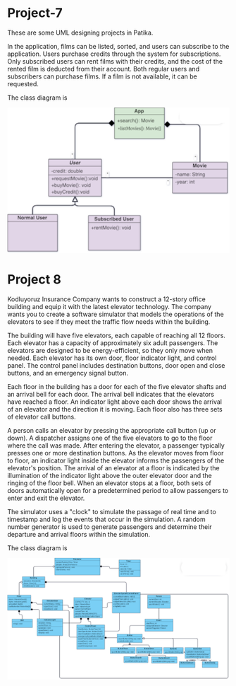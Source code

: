 # Project-7
These are some UML designing projects in Patika.


In the application, films can be listed, sorted, and users can subscribe to the application.
Users purchase credits through the system for subscriptions.
Only subscribed users can rent films with their credits, and the cost of the rented film is deducted from their account.
Both regular users and subscribers can purchase films.
If a film is not available, it can be requested.

The class diagram is

![First diagram](https://github.com/simay-uygur/Project-7-8/blob/main/imageForProject7.png)


# Project 8

Kodluyoruz Insurance Company wants to construct a 12-story office building and equip it with the latest elevator technology. The company wants you to create a software simulator that models the operations of the elevators to see if they meet the traffic flow needs within the building.

The building will have five elevators, each capable of reaching all 12 floors. Each elevator has a capacity of approximately six adult passengers. The elevators are designed to be energy-efficient, so they only move when needed. Each elevator has its own door, floor indicator light, and control panel. The control panel includes destination buttons, door open and close buttons, and an emergency signal button.

Each floor in the building has a door for each of the five elevator shafts and an arrival bell for each door. The arrival bell indicates that the elevators have reached a floor. An indicator light above each door shows the arrival of an elevator and the direction it is moving. Each floor also has three sets of elevator call buttons.

A person calls an elevator by pressing the appropriate call button (up or down). A dispatcher assigns one of the five elevators to go to the floor where the call was made. After entering the elevator, a passenger typically presses one or more destination buttons. As the elevator moves from floor to floor, an indicator light inside the elevator informs the passengers of the elevator's position. The arrival of an elevator at a floor is indicated by the illumination of the indicator light above the outer elevator door and the ringing of the floor bell. When an elevator stops at a floor, both sets of doors automatically open for a predetermined period to allow passengers to enter and exit the elevator.

The simulator uses a "clock" to simulate the passage of real time and to timestamp and log the events that occur in the simulation. A random number generator is used to generate passengers and determine their departure and arrival floors within the simulation.


The class diagram is 

![The second diagram](https://github.com/simay-uygur/Project-7-8/blob/main/imageForProject8.png)
